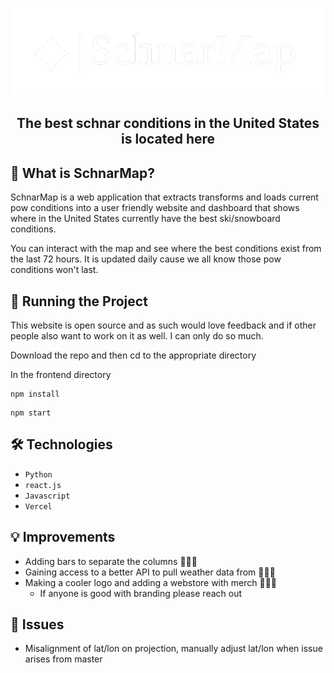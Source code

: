 ![GitHub Logo](https://github.com/shayonkeating/schnarmap/blob/main/frontend/schnar_map/public/logo.png)
<h2 align="center">
  The best schnar conditions in the United States is located here
</h2>
</p>

## 🚀 What is SchnarMap?

SchnarMap is a web application that extracts transforms and loads current pow conditions into a user friendly website and dashboard that shows where in the United States currently have the best ski/snowboard conditions.

You can interact with the map and see where the best conditions exist from the last 72 hours. It is updated daily cause we all know those pow conditions won't last.


## 🚦 Running the Project

This website is open source and as such would love feedback and if other people also want to work on it as well. I can only do so much.

Download the repo and then cd to the appropriate directory

In the frontend directory

```shell
npm install
```

```shell
npm start
```

## 🛠️ Technologies

- `Python`
- `react.js`
- `Javascript`
- `Vercel`

## 💡 Improvements

- Adding bars to separate the columns 🧑🏻‍💻
- Gaining access to a better API to pull weather data from 🧑🏻‍💻
- Making a cooler logo and adding a webstore with merch 🧑🏻‍💻
  * If anyone is good with branding please reach out

## 🐞 Issues

- Misalignment of lat/lon on projection, manually adjust lat/lon when issue arises from master
